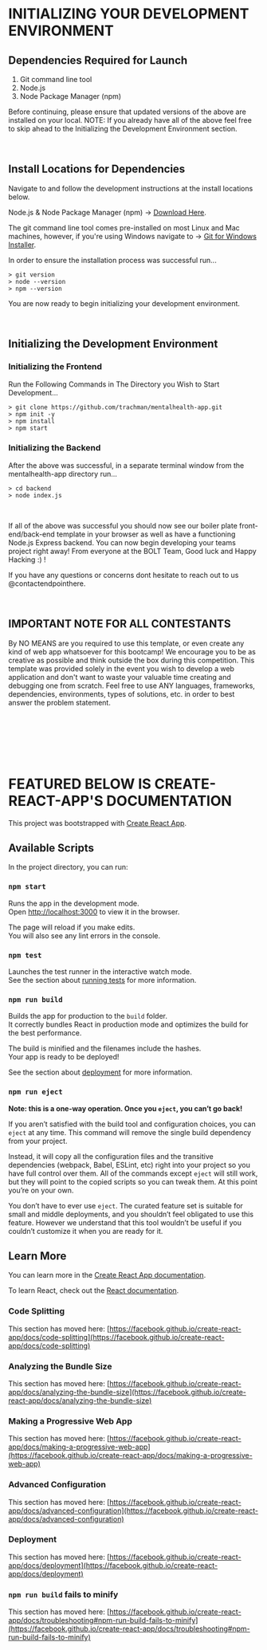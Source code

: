 # INITIALIZING YOUR DEVELOPMENT ENVIRONMENT

## Dependencies Required for Launch

1. Git command line tool
2. Node.js
3. Node Package Manager (npm)

Before continuing, please ensure that updated versions of the above are installed on your local.
NOTE: If you already have all of the above feel free to skip ahead to the Initializing the Development Environment section.

<br/>

## Install Locations for Dependencies

Navigate to and follow the development instructions at the install locations below.

Node.js & Node Package Manager (npm) -> [Download Here](https://nodejs.org/en/download/).

The git command line tool comes pre-installed on most Linux and Mac machines, however, if you're using Windows navigate to -> [Git for Windows Installer](https://gitforwindows.org/).

In order to ensure the installation process was successful run...

```
> git version
> node --version
> npm --version
```

You are now ready to begin initializing your development environment.

<br/>

## Initializing the Development Environment

### Initializing the Frontend

Run the Following Commands in The Directory you Wish to Start Development...

```
> git clone https://github.com/trachman/mentalhealth-app.git  
> npm init -y  
> npm install  
> npm start  
```

### Initializing the Backend

After the above was successful, in a separate terminal window from the mentalhealth-app directory run...

```
> cd backend
> node index.js
```

<br/>

If all of the above was successful you should now see our boiler plate front-end/back-end template in your browser as well as have a functioning Node.js Express backend. You can now begin developing your teams project right away!
From everyone at the BOLT Team, Good luck and Happy Hacking :) !

If you have any questions or concerns dont hesitate to reach out to us @contactendpointhere.

<br/>

## IMPORTANT NOTE FOR ALL CONTESTANTS

By NO MEANS are you required to use this template, or even create any kind of web app whatsoever for this bootcamp! We encourage you to be as creative as possible and think outside the box during this competition. This template was provided solely in the event you wish to develop a web application and don't want to waste your valuable time creating and debugging one from scratch. Feel free to use ANY languages, frameworks, dependencies, environments, types of solutions, etc. in order to best answer the problem statement.

<br/>
<br/>
<br/>
<br/>
<br/>

# FEATURED BELOW IS CREATE-REACT-APP'S DOCUMENTATION

This project was bootstrapped with [Create React App](https://github.com/facebook/create-react-app).

## Available Scripts

In the project directory, you can run:

### `npm start`

Runs the app in the development mode.\
Open [http://localhost:3000](http://localhost:3000) to view it in the browser.

The page will reload if you make edits.\
You will also see any lint errors in the console.

### `npm test`

Launches the test runner in the interactive watch mode.\
See the section about [running tests](https://facebook.github.io/create-react-app/docs/running-tests) for more information.

### `npm run build`

Builds the app for production to the `build` folder.\
It correctly bundles React in production mode and optimizes the build for the best performance.

The build is minified and the filenames include the hashes.\
Your app is ready to be deployed!

See the section about [deployment](https://facebook.github.io/create-react-app/docs/deployment) for more information.

### `npm run eject`

**Note: this is a one-way operation. Once you `eject`, you can’t go back!**

If you aren’t satisfied with the build tool and configuration choices, you can `eject` at any time. This command will remove the single build dependency from your project.

Instead, it will copy all the configuration files and the transitive dependencies (webpack, Babel, ESLint, etc) right into your project so you have full control over them. All of the commands except `eject` will still work, but they will point to the copied scripts so you can tweak them. At this point you’re on your own.

You don’t have to ever use `eject`. The curated feature set is suitable for small and middle deployments, and you shouldn’t feel obligated to use this feature. However we understand that this tool wouldn’t be useful if you couldn’t customize it when you are ready for it.

## Learn More

You can learn more in the [Create React App documentation](https://facebook.github.io/create-react-app/docs/getting-started).

To learn React, check out the [React documentation](https://reactjs.org/).

### Code Splitting

This section has moved here: [https://facebook.github.io/create-react-app/docs/code-splitting](https://facebook.github.io/create-react-app/docs/code-splitting)

### Analyzing the Bundle Size

This section has moved here: [https://facebook.github.io/create-react-app/docs/analyzing-the-bundle-size](https://facebook.github.io/create-react-app/docs/analyzing-the-bundle-size)

### Making a Progressive Web App

This section has moved here: [https://facebook.github.io/create-react-app/docs/making-a-progressive-web-app](https://facebook.github.io/create-react-app/docs/making-a-progressive-web-app)

### Advanced Configuration

This section has moved here: [https://facebook.github.io/create-react-app/docs/advanced-configuration](https://facebook.github.io/create-react-app/docs/advanced-configuration)

### Deployment

This section has moved here: [https://facebook.github.io/create-react-app/docs/deployment](https://facebook.github.io/create-react-app/docs/deployment)

### `npm run build` fails to minify

This section has moved here: [https://facebook.github.io/create-react-app/docs/troubleshooting#npm-run-build-fails-to-minify](https://facebook.github.io/create-react-app/docs/troubleshooting#npm-run-build-fails-to-minify)
